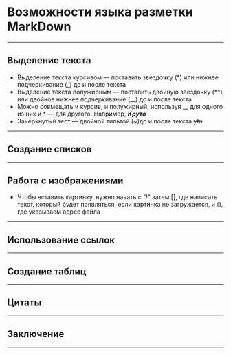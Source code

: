 # Возможности языка разметки MarkDown
---
## **Выделение текста**
* Выделение текста курсивом — поставить звездочку (*) или нижнее подчеркивание (_) до и после текста
* Выделение текста полужирным — поставить двойную звездочку (**) или двойное нижнее подчеркивание (__) до и после текста
* Можно совмещать и курсив, и полужирный, используя __ для одного из них и * — для другого. Например, **_Круто_**
* Зачеркнутый тест — двойной тильтой (~)до и после текста ~~ytn~~
---
## **Создание списков**

---
## **Работа с изображениями**
* Чтобы вставить картинку, нужно начать с "!" затем [], где написать текст, который будет появляться, если картинка не загружается, и (), где указываем адрес файла
---
## Использование ссылок
---
## Создание таблиц
---
## Цитаты
---
## Заключение
---